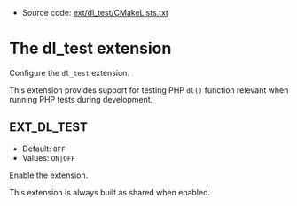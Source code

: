 <!-- This is auto-generated file. -->
* Source code: [ext/dl_test/CMakeLists.txt](https://github.com/petk/php-build-system/blob/master/cmake/ext/dl_test/CMakeLists.txt)

# The dl_test extension

Configure the `dl_test` extension.

This extension provides support for testing PHP `dl()` function relevant when
running PHP tests during development.

## EXT_DL_TEST

* Default: `OFF`
* Values: `ON|OFF`

Enable the extension.

This extension is always built as shared when enabled.
